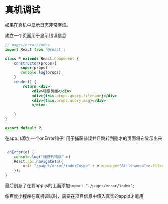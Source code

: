 # 真机调试

如果在真机中显示日志非常麻烦。

建立一个页面用于显示错误信息

```jsx
// pages/error/index
import React from '@react';

class P extends React.Component {
    constructor(props){
       super(props)
       console.log(props)
    }
    render() {
        return <div>
            <div>错误页面</div>
            <div>{this.props.query.filename}</div>
            <div>{this.props.query.msg}</div>
            </div>
       
    }
}

export default P;
```

在app.js添加一个onError钩子, 用于捕获错误并且跳转到刚才的页面将它显示出来

```javascript

 onError(e) {
    console.log("捕获到错误",e)
    React.api.navigateTo({
        url: "/pages/error/index?msg=" + e.message+"&filename="+e.filename
    });
}
```

最后别忘了在要app.js的上面添加`import "./pages/error/index";`

像百度小程序在真机调试时，需要在项目信息中填入真实的appid才能用

